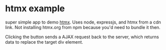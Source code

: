 # htmx example

super simple app to demo [htmx](https://htmx.org). Uses node, expressjs, and htmx from a cdn link. Not installing htmx.org from npm because you'd need to bundle it then.

Clicking the button sends a AJAX request back to the server, which returns data to replace the target div element.
